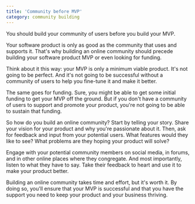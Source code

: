 ```yaml
---
title: 'Community before MVP'
category: community building
---
```


You should build your community of users before you build your MVP.

Your software product is only as good as the community that uses and supports it. That's why building an online community should precede building your software product MVP or even looking for funding.

Think about it this way: your MVP is only a minimum viable product. It's not going to be perfect. And it's not going to be successful without a community of users to help you fine-tune it and make it better.

The same goes for funding. Sure, you might be able to get some initial funding to get your MVP off the ground. But if you don't have a community of users to support and promote your product, you're not going to be able to sustain that funding.

So how do you build an online community? Start by telling your story. Share your vision for your product and why you're passionate about it. Then, ask for feedback and input from your potential users. What features would they like to see? What problems are they hoping your product will solve?

Engage with your potential community members on social media, in forums, and in other online places where they congregate. And most importantly, listen to what they have to say. Take their feedback to heart and use it to make your product better.

Building an online community takes time and effort, but it's worth it. By doing so, you'll ensure that your MVP is successful and that you have the support you need to keep your product and your business thriving.
